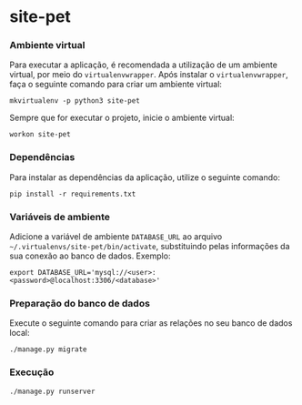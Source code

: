 # site-pet
### Ambiente virtual
Para executar a aplicação, é recomendada a utilização de um ambiente virtual, por meio do `virtualenvwrapper`.
Após instalar o `virtualenvwrapper`, faça o seguinte comando para criar um ambiente virtual:
```
mkvirtualenv -p python3 site-pet
```

Sempre que for executar o projeto, inicie o ambiente virtual:
```
workon site-pet
```

### Dependências
Para instalar as dependências da aplicação, utilize o seguinte comando:
```
pip install -r requirements.txt
```

### Variáveis de ambiente
Adicione a variável de ambiente `DATABASE_URL` ao arquivo `~/.virtualenvs/site-pet/bin/activate`, substituindo pelas informações da sua conexão ao banco de dados. Exemplo:
```
export DATABASE_URL='mysql://<user>:<password>@localhost:3306/<database>'
```

### Preparação do banco de dados
Execute o seguinte comando para criar as relações no seu banco de dados local:
```
./manage.py migrate
```

### Execução
```
./manage.py runserver
```

